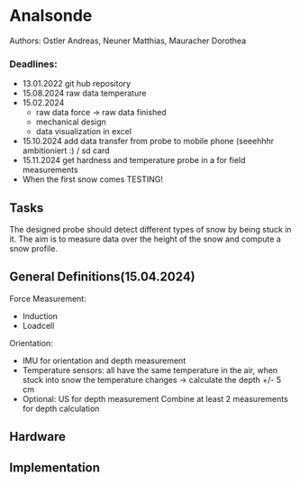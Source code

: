 # Analsonde
Authors: Ostler Andreas, Neuner Matthias, Mauracher Dorothea <br>
### Deadlines:
* 13.01.2022 git hub repository
* 15.08.2024 raw data temperature
* 15.02.2024 
  * raw data force -> raw data finished
  * mechanical design
  * data visualization in excel
* 15.10.2024 add data transfer from probe to mobile phone (seeehhhr ambitioniert :) / sd card
* 15.11.2024 get hardness and temperature probe in a for field measurements
* When the first snow comes TESTING!

## Tasks
The designed probe should detect different types of snow by being stuck in it. The aim is to measure data over the height of the snow and compute a snow profile.

## General Definitions(15.04.2024)
Force Measurement:
* Induction
* Loadcell

Orientation: 
* IMU for orientation and depth measurement
* Temperature sensors: all have the same temperature in the air, when stuck into snow the temperature changes -> calculate the depth +/- 5 cm
* Optional: US for depth measurement 
Combine at least 2 measurements for depth calculation

## Hardware

## Implementation
